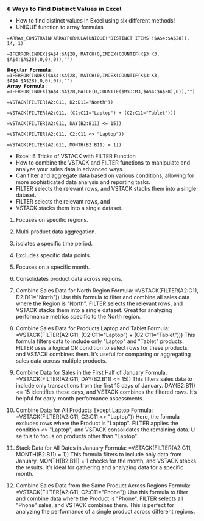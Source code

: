 𝟲 𝗪𝗮𝘆𝘀 𝘁𝗼 𝗙𝗶𝗻𝗱 𝗗𝗶𝘀𝘁𝗶𝗻𝗰𝘁 𝗩𝗮𝗹𝘂𝗲𝘀 𝗶𝗻 𝗘𝘅𝗰𝗲𝗹

- How to find distinct values in Excel using six different methods!
- UNIQUE function to array formulas

```
=ARRAY_CONSTRAIN(ARRAYFORMULA(UNIQUE('DISTINCT ITEMS'!$A$4:$A$28)), 14, 1)
```  
```
=IFERROR(INDEX($A$4:$A$28, MATCH(0,INDEX(COUNTIF(K$3:K3, $A$4:$A$28),0,0),0)),"")
```


```
𝗥𝗲𝗴𝘂𝗹𝗮𝗿 𝗙𝗼𝗿𝗺𝘂𝗹𝗮:
=IFERROR(INDEX($A$4:$A$28, MATCH(0,INDEX(COUNTIF(K$3:K3, $A$4:$A$28),0,0),0)),"")
𝗔𝗿𝗿𝗮𝘆 𝗙𝗼𝗿𝗺𝘂𝗹𝗮:
=IFERROR(INDEX($A$4:$A$28,MATCH(0,COUNTIF($M$3:M3,$A$4:$A$28),0)),"")

```

```
=VSTACK(FILTER(A2:G11, D2:D11="North"))

=VSTACK(FILTER(A2:G11, (C2:C11="Laptop") + (C2:C11="Tablet")))

=VSTACK(FILTER(A2:G11, DAY(B2:B11) <= 15))

=VSTACK(FILTER(A2:G11, C2:C11 <> "Laptop"))

=VSTACK(FILTER(A2:G11, MONTH(B2:B11) = 1))

```

- Excel: 6 Tricks of VSTACK with FILTER Function
- How to combine the VSTACK and FILTER functions to manipulate and analyze your sales data in advanced ways. 
- Can filter and aggregate data based on various conditions, allowing for more sophisticated data analysis and reporting tasks.
- FILTER selects the relevant rows, and VSTACK stacks them into a single dataset.
- FILTER selects the relevant rows, and 
- VSTACK stacks them into a single dataset.

1. Focuses on specific regions.
2. Multi-product data aggregation.
3.  isolates a specific time period.
4.  Excludes specific data points.
5.  Focuses on a specific month.
6. Consolidates product data across regions.

1. Combine Sales Data for North Region
Formula: =VSTACK(FILTER(A2:G11, D2:D11="North"))
Use this formula to filter and combine all sales data where the Region is "North". 
FILTER selects the relevant rows, and 
VSTACK stacks them into a single dataset. 
Great for analyzing performance metrics specific to the North region.

2. Combine Sales Data for Products Laptop and Tablet
Formula: =VSTACK(FILTER(A2:G11, (C2:C11="Laptop") + (C2:C11="Tablet")))
This formula filters data to include only "Laptop" and "Tablet" products. 
FILTER uses a logical OR condition to select rows for these products, and 
VSTACK combines them. 
It’s useful for comparing or aggregating sales data across multiple products.

3. Combine Data for Sales in the First Half of January
Formula: =VSTACK(FILTER(A2:G11, DAY(B2:B11) <= 15))
This filters sales data to include only transactions from the first 15 days of January. 
DAY(B2:B11) <= 15 identifies these days, and VSTACK combines the filtered rows. 
It’s helpful for early-month performance assessments.

4. Combine Data for All Products Except Laptop
Formula: =VSTACK(FILTER(A2:G11, C2:C11 <> "Laptop"))
Here, the formula excludes rows where the Product is "Laptop". 
FILTER applies the condition <> "Laptop", and 
VSTACK consolidates the remaining data. U
se this to focus on products other than "Laptop".

5. Stack Data for All Dates in January
Formula: =VSTACK(FILTER(A2:G11, MONTH(B2:B11) = 1))
This formula filters to include only data from January. 
MONTH(B2:B11) = 1 checks for the month, and 
VSTACK stacks the results. 
It’s ideal for gathering and analyzing data for a specific month.


6. Combine Sales Data from the Same Product Across Regions
Formula: =VSTACK(FILTER(A2:G11, C2:C11="Phone"))
Use this formula to filter and combine data where the Product is "Phone". 
FILTER selects all "Phone" sales, and VSTACK combines them. 
This  is perfect for analyzing the performance of a single product across different regions.
